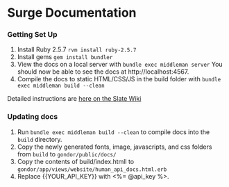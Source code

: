 
# Surge Documentation

### Getting Set Up

1. Install Ruby 2.5.7 `rvm install ruby-2.5.7`
2. Install gems `gem install bundler`
3. View the docs on a local server with `bundle exec middleman server` You should now be able to see the docs at http://localhost:4567.
4. Compile the docs to static HTML/CSS/JS in the build folder with `bundle exec middleman build --clean`

Detailed instructions are [here on the Slate Wiki](https://github.com/slatedocs/slate/wiki/Using-Slate-Natively)


### Updating docs

1. Run `bundle exec middleman build --clean` to compile docs into the `build` directory. 
2. Copy the newly generated fonts, image, javascripts, and css folders from `build` to `gondor/public/docs/`
3. Copy the contents of build/index.htmll to `gondor/app/views/website/human_api_docs.html.erb`
4. Replace {{YOUR_API_KEY}} with <%= @api_key %>.